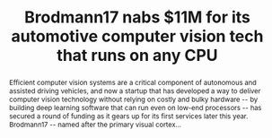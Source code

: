 ---
category: news
title: Brodmann17 nabs $11M for its automotive computer vision tech that runs on any CPU
abstract: Efficient computer vision systems are a critical component of autonomous and assisted driving vehicles, and now a startup that has developed a way to deliver computer vision technology without relying on costly and bulky hardware -- by building deep learning software that can run even on low-end processors -- has secured a round of funding as it gears up for its first services later this year. Brodmann17 -- named after the primary visual cortex...
publishedDateTime: 2019-03-06T10:13:23Z
sourceUrl: https://www.msn.com/en-us/news/technology/brodmann17-nabs-11m-for-its-automotive-computer-vision-tech-that-runs-on-any-cpu/ar-BBUr5Hj?
type: article

provider:
  name: TechCrunch
  id: V_AA2eaS_global
tags:
    - AI

images: 
    -url: https://img-s-msn-com.akamaized.net/tenant/amp/entityid/BBUqM7Y.img
    width: 680
    height: 565
    quality: 100
    title: Brodmann17 nabs $11M for its automotive computer vision tech that runs on any CPU
    attribution: 
    focalRegion:
      x1: 0
      x2: 0
      y1: 0
      y2: 0

---